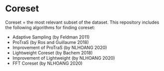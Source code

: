 # Coreset
Coreset = the most relevant subset of the dataset.
This repository includes the following algorithms for finding coreset:
  - Adaptive Sampling (by Feldman 2011)
  - ProTraS (by Ros and Guillaume 2018)
  - Improvement of ProTraS (by NLHOANG 2020)
  - Lightweight Coreset (by Bachem 2018)
  - Improvement of Lightweight (by NLHOANG 2020)
  - FFT Coreset (by NLHOANG 2020)
